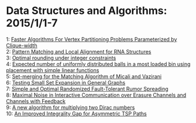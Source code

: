 # Data Structures and Algorithms: 2015/1/1-7  
1: [Faster Algorithms For Vertex Partitioning Problems Parameterized by  Clique-width](https://doi.org/10.48550/arXiv.1311.0224)  
2: [Pattern Matching and Local Alignment for RNA Structures](https://doi.org/10.48550/arXiv.1412.8246)  
3: [Optimal rounding under integer constraints](https://doi.org/10.48550/arXiv.1501.00014)  
4: [Expected number of uniformly distributed balls in a most loaded bin  using placement with simple linear functions](https://doi.org/10.48550/arXiv.1501.00162)  
5: [Set-merging for the Matching Algorithm of Micali and Vazirani](https://doi.org/10.48550/arXiv.1501.00212)  
6: [Testing Small Set Expansion in General Graphs](https://doi.org/10.48550/arXiv.1209.5052)  
7: [Simple and Optimal Randomized Fault-Tolerant Rumor Spreading](https://doi.org/10.48550/arXiv.1209.6158)  
8: [Maximal Noise in Interactive Communication over Erasure Channels and  Channels with Feedback](https://doi.org/10.48550/arXiv.1501.00624)  
9: [A new algorithm for multiplying two Dirac numbers](https://doi.org/10.48550/arXiv.1501.00828)  
10: [An Improved Integrality Gap for Asymmetric TSP Paths](https://doi.org/10.48550/arXiv.1302.3145)  